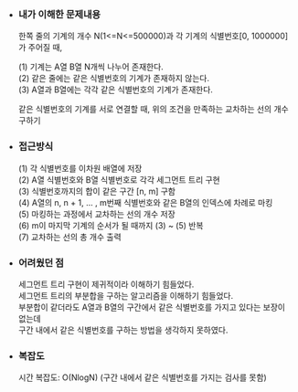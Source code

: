 - ### 내가 이해한 문제내용  
  한쪽 줄의 기계의 개수 N(1<=N<=500000)과 각 기계의 식별번호[0, 1000000]가 주어질 때,
  
  (1) 기계는 A열 B열 N개씩 나누어 존재한다.  
  (2) 같은 줄에는 같은 식별번호의 기계가 존재하지 않는다.  
  (3) A열과 B열에는 각각 같은 식별번호의 기계가 존재한다.  
  
  같은 식별번호의 기계를 서로 연결할 때, 위의 조건을 만족하는 교차하는 선의 개수 구하기   
  
- ### 접근방식  
  (1) 각 식별번호를 이차원 배열에 저장    
  (2) A열 식별번호와 B열 식별번호로 각각 세그먼트 트리 구현   
  (3) 식별번호까지의 합이 같은 구간 [n, m] 구함   
  (4) A열의 n, n + 1, ... , m번째 식별번호와 같은 B열의 인덱스에 차례로 마킹  
  (5) 마킹하는 과정에서 교차하는 선의 개수 저장  
  (6) m이 마지막 기계의 순서가 될 때까지 (3) ~ (5) 반복  
  (7) 교차하는 선의 총 개수 출력  
  
- ### 어려웠던 점  
  세그먼트 트리 구현이 제귀적이라 이해하기 힘들었다.  
  세그먼트 트리의 부분합을 구하는 알고리즘을 이해하기 힘들었다.  
  부분합이 같더라도 A열과 B열의 구간에서 같은 식별번호를 가지고 있다는 보장이 없는데   
  구간 내에서 같은 식별번호를 구하는 방법을 생각하지 못하였다.  
  
- ### 복잡도  
  시간 복잡도: O(NlogN) (구간 내에서 같은 식별번호를 가지는 검사를 못함)  
    
